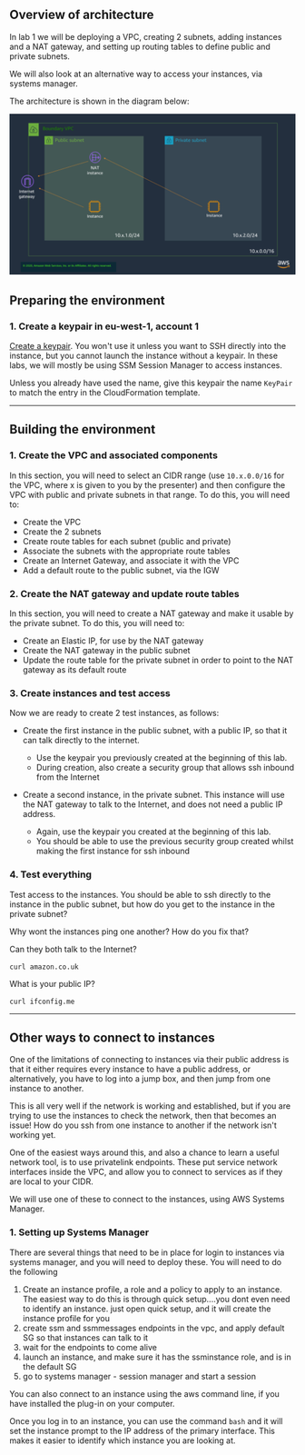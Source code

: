 ## Overview of architecture

In lab 1 we will be deploying a VPC, creating 2 subnets, adding instances and a NAT gateway, and setting up routing tables to define public and private subnets.

We will also look at an alternative way to access your instances, via systems manager.

The architecture is shown in the diagram below:

![Lab1 Architecture](img/lab1.png)

## Preparing the environment

### 1. Create a keypair in eu-west-1, account 1

[Create a keypair](https://docs.aws.amazon.com/AWSEC2/latest/UserGuide/ec2-key-pairs.html#having-ec2-create-your-key-pair). You won't use it unless you want to SSH directly into the instance, but you cannot launch the instance without a keypair. In these labs, we will mostly be using SSM Session Manager to access instances.

Unless you already have used the name, give this keypair the name `KeyPair` to match the entry in the CloudFormation template.

---

## Building the environment

### 1. Create the VPC and associated components

In this section, you will need to select an CIDR range (use `10.x.0.0/16` for the VPC, where x is given to you by the presenter) and then configure the VPC with public and private subnets in that range. To do this, you will need to:

- Create the VPC
- Create the 2 subnets
- Create route tables for each subnet (public and private)
- Associate the subnets with the appropriate route tables
- Create an Internet Gateway, and associate it with the VPC
- Add a default route to the public subnet, via the IGW

### 2. Create the NAT gateway and update route tables

In this section, you will need to create a NAT gateway and make it usable by the private subnet. To do this, you will need to:

- Create an Elastic IP, for use by the NAT gateway
- Create the NAT gateway in the public subnet
- Update the route table for the private subnet in order to point to the NAT gateway as its default route

### 3. Create instances and test access

Now we are ready to create 2 test instances, as follows:

- Create the first instance in the public subnet, with a public IP, so that it can talk directly to the internet. 
    - Use the keypair you previously created at the beginning of this lab.
    - During creation, also create a security group that allows ssh inbound from the Internet

- Create a second instance, in the private subnet. This instance will use the NAT gateway to talk to the Internet, and does not need a public IP address. 
    - Again, use the keypair you created at the beginning of this lab.
    - You should be able to use the previous security group created whilst making the first instance for ssh inbound

### 4. Test everything

Test access to the instances. You should be able to ssh directly to the instance in the public subnet, but how do you get to the instance in the private subnet?

Why wont the instances ping one another? How do you fix that?

Can they both talk to the Internet?
```
curl amazon.co.uk
```

What is your public IP?
```
curl ifconfig.me
```

---

## Other ways to connect to instances

One of the limitations of connecting to instances via their public address is that it either requires every instance to have a public address, or alternatively, you have to log into a jump box, and then jump from one instance to another.

This is all very well if the network is working and established, but if you are trying to use the instances to check the network, then that becomes an issue! How do you ssh from one instance to another if the network isn't working yet.

One of the easiest ways around this, and also a chance to learn a useful network tool, is to use privatelink endpoints. These put service network interfaces inside the VPC, and allow you to connect to services as if they are local to your CIDR. 

We will use one of these to connect to the instances, using AWS Systems Manager.

### 1. Setting up Systems Manager

There are several things that need to be in place for login to instances via systems manager, and you will need to deploy these. You will need to do the following

1. Create an instance profile, a role and a policy to apply to an instance. The easiest way to do this is through quick setup....you dont even need to identify an instance. just open quick setup, and it will create the instance profile for you
2. create ssm and ssmmessages endpoints in the vpc, and apply default SG so that instances can talk to it
3. wait for the endpoints to come alive
4. launch an instance, and make sure it has the ssminstance role, and is in the default SG
5. go to systems manager - session manager and start a session

You can also connect to an instance using the aws command line, if you have installed the plug-in on your computer.

Once you log in to an instance, you can use the command `bash` and it will set the instance prompt to the IP address of the primary interface. This makes it easier to identify which instance you are looking at.

